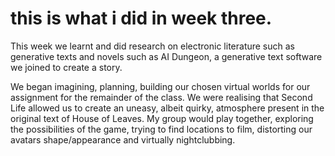 # this is what i did in week three.

This week we learnt and did research on electronic literature such as generative texts and novels such as AI Dungeon, a generative text software we joined to create a story.

We began imagining, planning, building our chosen virtual worlds for our assignment for the remainder of the class. We were realising that Second Life allowed us to create an uneasy, albeit quirky, atmosphere present in the original text of House of Leaves. My group would play together, exploring the possibilities of the game, trying to find locations to film, distorting our avatars shape/appearance and virtually nightclubbing. 
